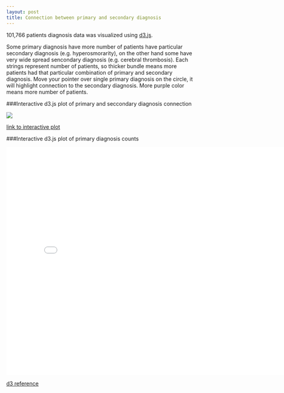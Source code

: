 ```yaml
---
layout: post
title: Connection between primary and secondary diagnosis
---
```


101,766 patients diagnosis data was visualized using [d3.js](http://d3js.org/).

Some primary diagnosis have more number of patients have particular secondary diagnosis (e.g. hyperosmorarity), on the other hand some have very wide spread sencondary diagnosis (e.g. cerebral thrombosis). Each strings represent number of patients, so thicker bundle means more patients had that particular combination of primary and secondary diagnosis. Move your pointer over single primary diagnosis on the circle, it will highlight connection to the secondary diagnosis. More purple color means more number of patients.

###Interactive d3.js plot of primary and seccondary diagnosis connection

[<img src="{{ '/assets/img/Diagnosis_connection2.png' | prepend: site.baseurl }}">](http://52.4.135.74)

[link to interactive plot](http://52.4.135.74)

###Interactive d3.js plot of primary diagnosis counts
<iframe src="{{'/assets/html_plots/diag_count.html' | prepend: site.baseurl }}" width="800" height="600" frameborder="0"></iframe>


[d3 reference](http://bl.ocks.org/mbostock/4062006)
